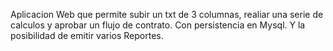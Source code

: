 Aplicacion Web que permite subir un txt de 3 columnas, realiar una serie de calculos y aprobar un flujo de contrato. Con persistencia en Mysql. Y la posibilidad de emitir varios Reportes.
